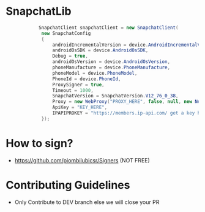 # SnapchatLib

```csharp
            SnapchatClient snapchatClient = new SnapchatClient(
             new SnapchatConfig
             {
                 androidIncrementalVersion = device.AndroidIncrementalVersion,
                 androidOsSDK = device.AndroidOsSDK,
                 Debug = true,
                 androidOsVersion = device.AndroidOsVersion,
                 phoneManufacture = device.PhoneManufacture,
                 phoneModel = device.PhoneModel,
                 PhoneId = device.PhoneId,
                 ProxySigner = true,
                 Timeout = 1000,
                 SnapchatVersion = SnapchatVersion.V12_76_0_38,
                 Proxy = new WebProxy("PROXY_HERE", false, null, new NetworkCredential("PROXY_USERNAME_HERE", "PROXY_PASSWORD_HERE")),
                 ApiKey = "KEY_HERE",
                 IPAPIPROKEY = "https://members.ip-api.com/ get a key here",
             });
```
# How to sign?
- https://github.com/piombilubicsr/Signers (NOT FREE)

# Contributing Guidelines
- Only Contribute to DEV branch else we will close your PR
